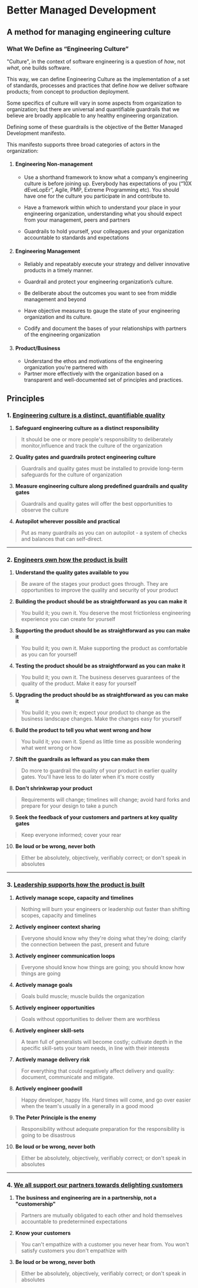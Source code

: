 Better Managed Development
===========================
## A method for managing engineering culture
### What We Define as “Engineering Culture”

"Culture", in the context of software engineering is a question of _how_, not _what_, one builds software.

This way, we can define Engineering Culture as the implementation of a set of standards, processes and practices that define _how_ we deliver software products; from concept to production deployment. 

Some specifics of culture will vary in some aspects from organization to organization; but there are universal and quantifiable guardrails that we believe are broadly applicable to any healthy engineering organization. 

Defining some of these guardrails is the objective of the Better Managed Development manifesto. 

This manifesto supports three broad categories of actors in the organization:

1. #### Engineering Non-management
   - Use a shorthand framework to know what a company’s engineering culture is before joining up. Everybody has expectations of you (“10X dEveLopEr”, Agile, PMP, 	Extreme Programming etc). You should have one for the culture you participate in and contribute to. 	
 	
   - Have a framework within which to understand your place in your engineering organization, understanding what you should expect from your management, peers and 	partners
 	
   - Guardrails to hold yourself, your colleagues and your organization accountable to standards and 	expectations

2. #### Engineering Management
   - Reliably and repeatably execute your strategy and deliver innovative products in a timely 	manner.
 	
   - Guardrail and protect your engineering organization’s culture.
 	
   - Be deliberate about the outcomes you want to see from middle management and beyond
 	
   - Have objective measures to gauge the state of your engineering organization and its culture.
 	
   - Codify and document the bases 	of your relationships with partners of the engineering organization

3. #### Product/Business
   - Understand the ethos and 	motivations of the engineering organization you’re partnered with
   - Partner more effectively with the organization based on a transparent and well-documented set of principles and practices.


## Principles
### 1. [Engineering culture is a distinct, quantifiable quality](content/intro.md)

  1. **Safeguard engineering culture as a distinct responsibility**
   > It should be one or more people's responsibility to deliberately monitor,influence and track the culture of the organization
   
  2. **Quality gates and guardrails protect engineering culture**
   > Guardrails and quality gates must be installed to provide long-term safeguards for the culture of organization
   
  3. **Measure engineering culture along predefined guardrails and quality gates**
   > Guardrails and quality gates will offer the best opportunities to observe the culture
   
  4. **Autopilot wherever possible and practical**
   > Put as many guardrails as you can on autopilot - a system of checks and balances that can self-direct.
  
 ****
 
### 2. [Engineers own how the product is built](content/build.md)

 1. **Understand the quality gates available to you**
   > Be aware of the stages your product goes through. They are opportunities to improve the quality and security of your product
   
 2. **Building the product should be as straightforward as you can make it**
   > You build it; you own it. You deserve the most frictionless engineering experience you can create for yourself
   
 3. **Supporting the product should be as straightforward as you can make it** 
   > You build it; you own it. Make supporting the product as comfortable as you can for yourself
   
 4. **Testing the product should be as straightforward as you can make it**
   > You build it; you own it. The business deserves guarantees of the quality of the product. Make it easy for yourself
   
 5. **Upgrading the product should be as straightforward as you can make it** 
   > You build it; you own it; expect your product to change as the business landscape changes. Make the changes easy for yourself
   
 6. **Build the product to tell you what went wrong and how**
   > You build it; you own it. Spend as little time as possible wondering what went wrong or how
   
 7. **Shift the guardrails as leftward as you can make them**
   > Do more to guardrail the quality of your product in earlier quality gates. You'll have less to do later when it's more costly
   
 8. **Don't shrinkwrap your product**
   > Requirements will change; timelines will change; avoid hard forks and prepare for your design to take a punch
   
 9. **Seek the feedback of your customers and partners at key quality gates**
   > Keep everyone informed; cover your rear
   
 10. **Be loud or be wrong, never both**
   > Either be absolutely, objectively, verifiably correct; or don't speak in absolutes  
   
   ***
   
### 3. [Leadership supports how the product is built ](content/grow.md)

  1. **Actively manage scope, capacity and timelines**
   > Nothing will burn your engineers or leadership out faster than shifting scopes, capacity and timelines
   
  2. **Actively engineer context sharing**
   > Everyone should know why they're doing what they're doing; clarify the connection between the past, present and future
   
  3. **Actively engineer communication loops**
   > Everyone should know how things are going; you should know how things are going
   
  4. **Actively manage goals**
   > Goals build muscle; muscle builds the organization
    
  5. **Actively engineer opportunities** 
   > Goals without opportunities to deliver them are worthless
    
  6. **Actively engineer skill-sets** 
   > A team full of generalists will become costly; cultivate depth in the specific skill-sets your team needs, in line with their interests
   
  7. **Actively manage delivery risk**
   >  For everything that could negatively affect delivery and quality: document, communicate and mitigate.
   
  8. **Actively engineer goodwill**
   > Happy developer, happy life. Hard times will come, and go over easier when the team's usually in a generally in a good mood
   
  9. **The Peter Principle is the enemy**
   > Responsibility without adequate preparation for the responsibility is going to be disastrous 
   
 10. **Be loud or be wrong, never both**
   > Either be absolutely, objectively, verifiably correct; or don't speak in absolutes

   ***
### 4. [We all support our partners towards delighting customers](content/partner.md)
  1. **The business and engineering are in a partnership, not a "customership"**
   > Partners are mutually obligated to each other and hold themselves accountable to predetermined expectations
   
  2. **Know your customers**
   > You can't empathize with a customer you never hear from. You won't satisfy customers you don't empathize with
   
  3. **Be loud or be wrong, never both**
   > Either be absolutely, objectively, verifiably correct; or don't speak in absolutes


